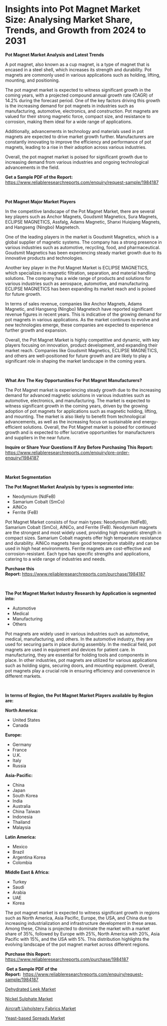 <p><h1>Insights into Pot Magnet Market Size: Analysing Market Share, Trends, and Growth from 2024 to 2031</h1></p><p><strong>Pot Magnet Market Analysis and Latest Trends</strong></p>
<p><p>A pot magnet, also known as a cup magnet, is a type of magnet that is encased in a steel shell, which increases its strength and durability. Pot magnets are commonly used in various applications such as holding, lifting, mounting, and positioning.</p><p>The pot magnet market is expected to witness significant growth in the coming years, with a projected compound annual growth rate (CAGR) of 14.2% during the forecast period. One of the key factors driving this growth is the increasing demand for pot magnets in industries such as manufacturing, automotive, electronics, and construction. Pot magnets are valued for their strong magnetic force, compact size, and resistance to corrosion, making them ideal for a wide range of applications.</p><p>Additionally, advancements in technology and materials used in pot magnets are expected to drive market growth further. Manufacturers are constantly innovating to improve the efficiency and performance of pot magnets, leading to a rise in their adoption across various industries.</p><p>Overall, the pot magnet market is poised for significant growth due to increasing demand from various industries and ongoing technological advancements in the field.</p></p>
<p><strong>Get a Sample PDF of the Report:&nbsp;</strong> <a href="https://www.reliableresearchreports.com/enquiry/request-sample/1984187">https://www.reliableresearchreports.com/enquiry/request-sample/1984187</a></p>
<p>&nbsp;</p>
<p><strong>Pot Magnet Major Market Players</strong></p>
<p><p>In the competitive landscape of the Pot Magnet Market, there are several key players such as Anchor Magnets, Goudsmit Magnetics, Sura Magnets, ECLIPSE MAGNETICS, Assfalg, Adams Magnetic, Shanxi Huiqiang Magnets, and Hangseng (Ningbo) Magnetech.</p><p>One of the leading players in the market is Goudsmit Magnetics, which is a global supplier of magnetic systems. The company has a strong presence in various industries such as automotive, recycling, food, and pharmaceutical. Goudsmit Magnetics has been experiencing steady market growth due to its innovative products and technologies.</p><p>Another key player in the Pot Magnet Market is ECLIPSE MAGNETICS, which specializes in magnetic filtration, separation, and material handling solutions. The company has a wide range of products and solutions for various industries such as aerospace, automotive, and manufacturing. ECLIPSE MAGNETICS has been expanding its market reach and is poised for future growth.</p><p>In terms of sales revenue, companies like Anchor Magnets, Adams Magnetic, and Hangseng (Ningbo) Magnetech have reported significant revenue figures in recent years. This is indicative of the growing demand for pot magnets in various applications. As the market continues to evolve and new technologies emerge, these companies are expected to experience further growth and expansion.</p><p>Overall, the Pot Magnet Market is highly competitive and dynamic, with key players focusing on innovation, product development, and expanding their market reach. Companies like Goudsmit Magnetics, ECLIPSE MAGNETICS, and others are well-positioned for future growth and are likely to play a significant role in shaping the market landscape in the coming years.</p></p>
<p>&nbsp;</p>
<p><strong>What Are The Key Opportunities For Pot Magnet Manufacturers?</strong></p>
<p><p>The Pot Magnet market is experiencing steady growth due to the increasing demand for advanced magnetic solutions in various industries such as automotive, electronics, and manufacturing. The market is expected to witness significant growth in the coming years, driven by the growing adoption of pot magnets for applications such as magnetic holding, lifting, and mounting. The market is also likely to benefit from technological advancements, as well as the increasing focus on sustainable and energy-efficient solutions. Overall, the Pot Magnet market is poised for continued growth and is expected to offer lucrative opportunities for manufacturers and suppliers in the near future.</p></p>
<p><strong>Inquire or Share Your Questions If Any Before Purchasing This Report:</strong> <a href="https://www.reliableresearchreports.com/enquiry/pre-order-enquiry/1984187">https://www.reliableresearchreports.com/enquiry/pre-order-enquiry/1984187</a></p>
<p>&nbsp;</p>
<p><strong>Market Segmentation</strong></p>
<p><strong>The Pot Magnet Market Analysis by types is segmented into:</strong></p>
<p><ul><li>Neodymium (NdFeB)</li><li>Samarium Cobalt (SmCo)</li><li>AlNiCo</li><li>Ferrite (FeB)</li></ul></p>
<p><p>Pot Magnet Market consists of four main types: Neodymium (NdFeB), Samarium Cobalt (SmCo), AlNiCo, and Ferrite (FeB). Neodymium magnets are the strongest and most widely used, providing high magnetic strength in compact sizes. Samarium Cobalt magnets offer high temperature resistance and durability. AlNiCo magnets have good temperature stability and can be used in high heat environments. Ferrite magnets are cost-effective and corrosion-resistant. Each type has specific strengths and applications, catering to a wide range of industries and needs.</p></p>
<p><strong>Purchase this Report:&nbsp;</strong><a href="https://www.reliableresearchreports.com/purchase/1984187">https://www.reliableresearchreports.com/purchase/1984187</a></p>
<p>&nbsp;</p>
<p><strong>The Pot Magnet Market Industry Research by Application is segmented into:</strong></p>
<p><ul><li>Automotive</li><li>Medical</li><li>Manufacturing</li><li>Others</li></ul></p>
<p><p>Pot magnets are widely used in various industries such as automotive, medical, manufacturing, and others. In the automotive industry, they are used for securing parts in place during assembly. In the medical field, pot magnets are used in equipment and devices for patient care. In manufacturing, they are essential for holding tools and components in place. In other industries, pot magnets are utilized for various applications such as holding signs, securing doors, and mounting equipment. Overall, pot magnets play a crucial role in ensuring efficiency and convenience in different markets.</p></p>
<p>&nbsp;</p>
<p><strong>In terms of Region, the Pot Magnet Market Players available by Region are:</strong></p>
<p>
    <p> <strong> North America: </strong>
        <ul>
            <li>United States</li>
            <li>Canada</li>
        </ul>
        </p> 
    <p> <strong> Europe: </strong>
        <ul>
            <li>Germany</li>
            <li>France</li>
            <li>U.K.</li>
            <li>Italy</li>
            <li>Russia</li>
        </ul>
        </p> 
    <p> <strong> Asia-Pacific: </strong>
        <ul>
            <li>China</li>
            <li>Japan</li>
            <li>South Korea</li>
            <li>India</li>
            <li>Australia</li>
            <li>China Taiwan</li>
            <li>Indonesia</li>
            <li>Thailand</li>
            <li>Malaysia</li>
        </ul>
        </p> 
    <p> <strong> Latin America: </strong>
        <ul>
            <li>Mexico</li>
            <li>Brazil</li>
            <li>Argentina Korea</li>
            <li>Colombia</li>
        </ul>
        </p> 
    <p> <strong> Middle East & Africa: </strong>
        <ul>
            <li>Turkey</li>
            <li>Saudi</li>
            <li>Arabia</li>
            <li>UAE</li>
            <li>Korea</li>
        </ul>
    </p>
    </p>
<p><p>The pot magnet market is expected to witness significant growth in regions such as North America, Asia Pacific, Europe, the USA, and China due to increasing industrialization and infrastructure development in these areas. Among these, China is projected to dominate the market with a market share of 35%, followed by Europe with 25%, North America with 20%, Asia Pacific with 15%, and the USA with 5%. This distribution highlights the evolving landscape of the pot magnet market across different regions.</p></p>
<p><strong>Purchase this Report: </strong><a href="https://www.reliableresearchreports.com/purchase/1984187">https://www.reliableresearchreports.com/purchase/1984187</a></p>
<p>&nbsp;<strong>Get a Sample PDF of the Report:&nbsp;&nbsp;</strong><a href="https://www.reliableresearchreports.com/enquiry/request-sample/1984187">https://www.reliableresearchreports.com/enquiry/request-sample/1984187</a></p>
<p><strong></strong></p>
<p><p><a href="https://faithful-glue-af3.notion.site/Decoding-the-Dehydrated-Leek-Market-A-Deep-Dive-into-the-Latest-Market-Trends-Market-Segmentation--318d717b361c4588b61db87599a3b76d">Dehydrated Leek Market</a></p><p><a href="https://github.com/juniordelafrance/Market-Research-Report-List-2/blob/main/nickel-sulphate-market.md">Nickel Sulphate Market</a></p><p><a href="https://github.com/jaidynmorantestelletmjzya/Market-Research-Report-List-1/blob/main/aircraft-upholstery-fabrics-market.md">Aircraft Upholstery Fabrics Market</a></p><p><a href="https://view.publitas.com/reportprime-1/yeast-based-spreads-market-research-report-provides-thorough-industry-overview-which-offers-an-in-depth-analysis-of-product-trends-and-new-market-divisions/">Yeast-based Spreads Market</a></p></p>